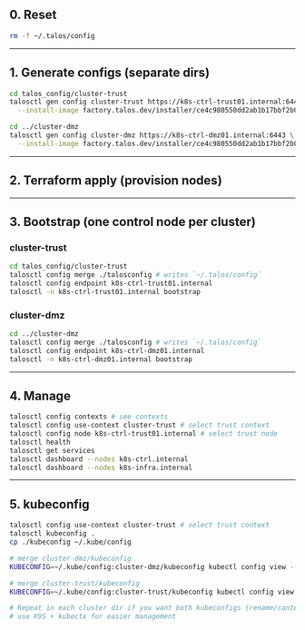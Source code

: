 ## 0. Reset

```bash
rm -f ~/.talos/config
```

---

## 1. Generate configs (separate dirs)

```bash
cd talos_config/cluster-trust
talosctl gen config cluster-trust https://k8s-ctrl-trust01.internal:6443 \
  --install-image factory.talos.dev/installer/ce4c980550dd2ab1b17bbf2b08801c7eb59418eafe8f279833297925d67c7515:v1.10.5
```

```bash
cd ../cluster-dmz
talosctl gen config cluster-dmz https://k8s-ctrl-dmz01.internal:6443 \
  --install-image factory.talos.dev/installer/ce4c980550dd2ab1b17bbf2b08801c7eb59418eafe8f279833297925d67c7515:v1.10.5
```

---

## 2. Terraform apply (provision nodes)

---

## 3. Bootstrap (one control node per cluster)

### cluster-trust

```bash
cd talos_config/cluster-trust
talosctl config merge ./talosconfig # writes `~/.talos/config`
talosctl config endpoint k8s-ctrl-trust01.internal
talosctl -n k8s-ctrl-trust01.internal bootstrap
```

### cluster-dmz

```bash
cd ../cluster-dmz
talosctl config merge ./talosconfig # writes `~/.talos/config`
talosctl config endpoint k8s-ctrl-dmz01.internal
talosctl -n k8s-ctrl-dmz01.internal bootstrap
```

---

## 4. Manage

```bash
talosctl config contexts # see contexts
talosctl config use-context cluster-trust # select trust context
talosctl config node k8s-ctrl-trust01.internal # select trust node
talosctl health
talosctl get services
talosctl dashboard --nodes k8s-ctrl.internal
talosctl dashboard --nodes k8s-infra.internal
```

---

## 5. kubeconfig

```bash
talosctl config use-context cluster-trust # select trust context
talosctl kubeconfig .
cp ./kubeconfig ~/.kube/config
```

```bash
# merge cluster-dmz/kubeconfig
KUBECONFIG=~/.kube/config:cluster-dmz/kubeconfig kubectl config view --flatten --merge > ~/.kube/config.tmp && mv ~/.kube/config.tmp ~/.kube/config

# merge cluster-trust/kubeconfig
KUBECONFIG=~/.kube/config:cluster-trust/kubeconfig kubectl config view --flatten --merge > ~/.kube/config.tmp && mv ~/.kube/config.tmp ~/.kube/config

# Repeat in each cluster dir if you want both kubeconfigs (rename/context as needed).
# use K9S + kubectx for easier management
```
